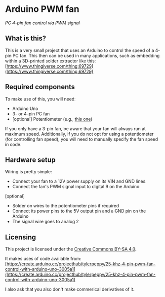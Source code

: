 # Arduino PWM fan
_PC 4-pin fan control via PWM signal_

## What is this?

This is a very small project that uses an Arduino to control the speed of a 4-pin PC fan. This then can be used in many applications, such as embedding within a 3D-printed solder extractor like this: [https://www.thingiverse.com/thing:69729](https://www.thingiverse.com/thing:69729)

## Required components

To make use of this, you will need:

- Arduino Uno
- 3- or 4-pin PC fan
- [optional] Potentiometer (e.g., [this one](https://thepihut.com/products/panel-mount-10k-potentiometer-breadboard-friendly))

If you only have a 3-pin fan, be aware that your fan will always run at maximum speed. Additionally, if you do not opt for using a potentiometer (for controlling fan speed), you will need to manually specify the fan speed in code.

## Hardware setup

Wiring is pretty simple:

- Connect your fan to a 12V power supply on its VIN and GND lines.
- Connect the fan's PWM signal input to digital 9 on the Arduino

[optional]
- Solder on wires to the potentiometer pins if required
- Connect its power pins to the 5V output pin and a GND pin on the Arduino
- The signal wire goes to analog 2

## Licensing

This project is licensed under the [Creative Commons BY-SA 4.0](https://creativecommons.org/licenses/by-sa/4.0/). 

It makes uses of code available from: [https://create.arduino.cc/projecthub/tylerpeppy/25-khz-4-pin-pwm-fan-control-with-arduino-uno-3005a1](https://create.arduino.cc/projecthub/tylerpeppy/25-khz-4-pin-pwm-fan-control-with-arduino-uno-3005a1)

I also ask that you also don't make commerical derivatives of it.

